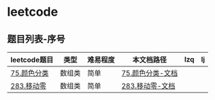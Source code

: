 # leetcode

## 题目列表-序号

| leetcode题目 | 类型 | 难易程度 | 本文档路径 |lzq | lj |
|---|---|---|---|---|---|
| [75.颜色分类](https://leetcode-cn.com/problems/sort-colors/) |数组类|简单|[75.颜色分类-文档](/leetcode/75.颜色分类.md)|||
| [283.移动零](https://leetcode-cn.com/problems/move-zeroes/) |数组类|简单|[283.移动零-文档](/leetcode/283.移动零.md)|||
